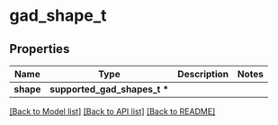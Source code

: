 # gad_shape_t

## Properties
Name | Type | Description | Notes
------------ | ------------- | ------------- | -------------
**shape** | **supported_gad_shapes_t \*** |  | 

[[Back to Model list]](../README.md#documentation-for-models) [[Back to API list]](../README.md#documentation-for-api-endpoints) [[Back to README]](../README.md)


